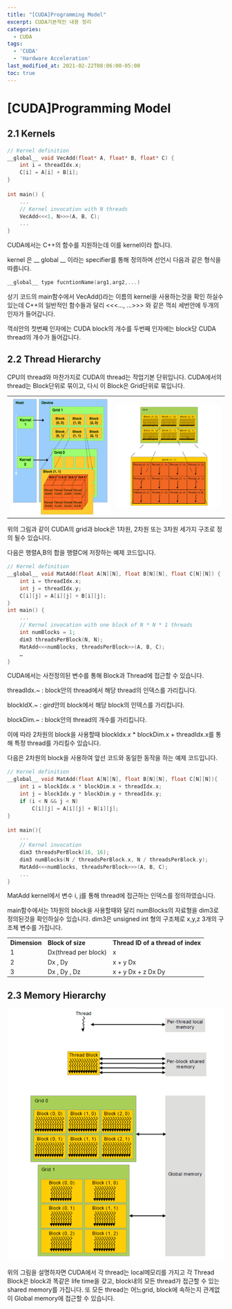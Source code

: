 ```yaml
---
title: "[CUDA]Programming Model"
excerpt: CUDA기본적인 내용 정리
categories:
  - CUDA
tags:
  - 'CUDA'
  - 'Hardware Acceleration'
last_modified_at: 2021-02-22T08:06:00-05:00
toc: true
---
```

# [CUDA]Programming Model


## 2.1 Kernels


```c++
// Kernel definition 
__global__ void VecAdd(float* A, float* B, float* C) {
    int i = threadIdx.x; 
    C[i] = A[i] + B[i]; 
} 

int main() {
    ... 
    // Kernel invocation with N threads 
    VecAdd<<<1, N>>>(A, B, C);
    ... 
}
```


CUDA에서는 C++의 함수를 지원하는데 이를 kernel이라 합니다.

kernel 은 __ global __ 이라는 specifier를 통해 정의하며 선언시 다음과 같은 형식을 따릅니다.
```c++
__global__ type fucntionName(arg1,arg2,...)
```
상기 코드의 main함수에서 VecAdd()라는 이름의 kernel을 사용하는것을 확인 하실수 있는데 C++의 일반적인 함수들과 달리 &lt;<&lt;..., ...>>> 와 같은 꺽쇠 세번안에 두개의 인자가 들어갑니다. 

꺽쇠안의 첫번째 인자에는 CUDA block의 개수를 두번째 인자에는 block당 CUDA thread의 개수가 들어갑니다.


## 2.2 Thread Hierarchy

CPU의 thread와 마찬가지로 CUDA의 thread는 작업기본 단위입니다. CUDA에서의 thread는 Block단위로 묶이고, 다시 이 Block은 Grid단위로 묶입니다.
<table>
  <tr>
    <td>
      <img src="/img/2021-02-22-CUDA-Programming-Model/cuda1.png">
    </td>
    <td>
      <img src="/img/2021-02-22-CUDA-Programming-Model/cuda2.png">
    </td>
  </tr>
</table>


 위의 그림과 같이 CUDA의 grid과 block은 1차원, 2차원 또는 3차원 세가지 구조로 정의 될수 있습니다. 

다음은 행렬A,B의 합을 행렬C에 저장하는 예제 코드입니다. 


```c++
// Kernel definition 
__global__ void MatAdd(float A[N][N], float B[N][N], float C[N][N]) { 
    int i = threadIdx.x;
    int j = threadIdx.y;
    C[i][j] = A[i][j] + B[i][j]; 
} 
int main() { 
    ... 
    // Kernel invocation with one block of N * N * 1 threads 
    int numBlocks = 1; 
    dim3 threadsPerBlock(N, N);
    MatAdd<<<numBlocks, threadsPerBlock>>(A, B, C);
    …
}
```


CUDA에서는 사전정의된 변수를 통해 Block과 Thread에 접근할 수 있습니다.

threadIdx.~ : block안의 thread에서 해당 thread의 인덱스를 가리킵니다.

blockIdX.~  : gird안의 block에서 해당 block의 인덱스를 가리킵니다.

blockDim.~  : block안의 thread의 개수를 가리킵니다.

이에 따라 2차원의 block을 사용할때 blockIdx.x * blockDim.x + threadIdx.x를 통해 특정 thread를 가리킬수 있습니다. 

다음은 2차원의 block을 사용하여 앞선 코드와 동일한 동작을 하는 예제 코드입니다. 


```c++
// Kernel definition
__global__ void MatAdd(float A[N][N], float B[N][N], float C[N][N]){
    int i = blockIdx.x * blockDim.x + threadIdx.x;
    int j = blockIdx.y * blockDim.y + threadIdx.y;
    if (i < N && j < N)
        C[i][j] = A[i][j] + B[i][j];
}

int main(){
    ...
    // Kernel invocation
    dim3 threadsPerBlock(16, 16);
    dim3 numBlocks(N / threadsPerBlock.x, N / threadsPerBlock.y);
    MatAdd<<<numBlocks, threadsPerBlock>>>(A, B, C);
    ...
}
```


MatAdd kernel에서 변수 i, j를 통해 thread에 접근하는 인덱스를 정의하였습니다. 

main함수에서는 1차원의 block을 사용할때와 달리 numBlocks의 자료형을 dim3로 정의된것을 확인하실수 있습니다. dim3은 unsigned int 형의 구조체로 x,y,z 3개의 구조체 변수를 가집니다.


<table>
  <tr>
   <td><strong>Dimension</strong>
   </td>
   <td><strong>Block of size</strong>
   </td>
   <td><strong>Thread ID of a thread of index</strong>
   </td>
  </tr>
  <tr>
   <td>1
   </td>
   <td>Dx(thread per block)
   </td>
   <td>x
   </td>
  </tr>
  <tr>
   <td>2
   </td>
   <td>Dx , Dy
   </td>
   <td>x + y Dx
   </td>
  </tr>
  <tr>
   <td>3
   </td>
   <td>Dx , Dy , Dz
   </td>
   <td>x + y Dx + z Dx Dy 
   </td>
  </tr>
</table>



## 2.3 Memory Hierarchy 

![alt_text](/img/2021-02-22-CUDA-Programming-Model/cuda3.png "image_tooltip")


위의 그림을 설명하자면 CUDA에서 각 thread는 local메모리를 가지고 각 Thread Block은 block과 똑같은 life time을 갖고, block내의 모든 thread가 접근할 수 있는 shared memory를 가집니다. 또 모든 thread는 어느grid, block에 속하는지 관계없이 Global memory에 접근할 수 있습니다.
